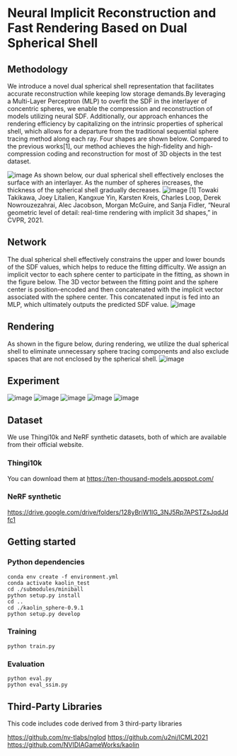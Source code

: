 # Neural Implicit Reconstruction and Fast Rendering Based on Dual Spherical Shell

## Methodology
We introduce a novel dual spherical shell representation that facilitates accurate reconstruction while keeping low storage demands.By leveraging a Multi-Layer Perceptron (MLP) to overfit the SDF in the interlayer of concentric spheres, we enable the compression and reconstruction of models utilizing neural SDF. Additionally, our  approach enhances the rendering efficiency by capitalizing on the intrinsic properties of spherical shell, which allows for a departure from the traditional sequential sphere tracing method along each ray. Four shapes are shown below. Compared to the previous works[1], our method achieves the high-fidelity and high-compression coding and reconstruction for most of 3D objects in the test dataset.

![image](imgs/fig1.png)
As shown below, our dual spherical shell effectively encloses the surface with an interlayer. As the number of spheres increases, the thickness of the spherical shell gradually decreases.
![image](imgs/fig2.png)
[1] Towaki Takikawa, Joey Litalien, Kangxue Yin, Karsten Kreis, Charles Loop, Derek Nowrouzezahrai, Alec Jacobson, Morgan McGuire, and Sanja Fidler, “Neural geometric level of detail: real-time rendering with implicit 3d shapes,” in CVPR, 2021.

## Network
The dual spherical shell effectively constrains the upper and lower bounds of the SDF values, which helps to reduce the fitting difficulty. We assign an implicit vector to each sphere center to participate in the fitting, as shown in the figure below. The 3D vector between the fitting point and the sphere center is position-encoded and then concatenated with the implicit vector associated with the sphere center. This concatenated input is fed into an MLP, which ultimately outputs the predicted SDF value.
![image](imgs/fig3.png)

## Rendering
As shown in the figure below, during rendering, we utilize the dual spherical shell to eliminate unnecessary sphere tracing components and also exclude spaces that are not enclosed by the spherical shell.
![image](imgs/fig4.png)

## Experiment
![image](imgs/exp1.png)
![image](imgs/exp2.png)
![image](imgs/exp4.png)
![image](imgs/exp3.png)
![image](imgs/exp5.png)

## Dataset
We use Thingi10k and NeRF synthetic datasets, both of which are available from their official website.
### Thingi10k
You can download them at https://ten-thousand-models.appspot.com/
### NeRF synthetic
https://drive.google.com/drive/folders/128yBriW1IG_3NJ5Rp7APSTZsJqdJdfc1

## Getting started
### Python dependencies
```
conda env create -f environment.yml
conda activate kaolin_test
cd ./submodules/miniball
python setup.py install
cd ..
cd ./kaolin_sphere-0.9.1
python setup.py develop
```

### Training
```
python train.py
```
### Evaluation
```
python eval.py
python eval_ssim.py
```

## Third-Party Libraries

This code includes code derived from 3 third-party libraries

https://github.com/nv-tlabs/nglod
https://github.com/u2ni/ICML2021
https://github.com/NVIDIAGameWorks/kaolin